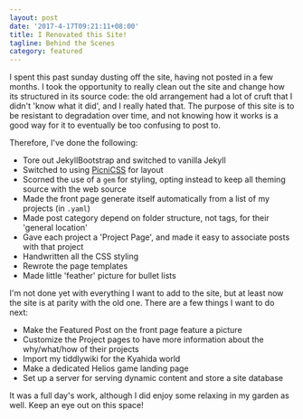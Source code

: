 ```yaml
---
layout: post
date: '2017-4-17T09:21:11+08:00'
title: I Renovated this Site!
tagline: Behind the Scenes
category: featured
---
```


I spent this past sunday dusting off the site, having not posted in a few months. I took the opportunity to really clean out the site and change how its structured in its source code: the old arrangement had a lot of cruft that I didn't 'know what it did', and I really hated that. The purpose of this site is to be resistant to degradation over time, and not knowing how it works is a good way for it to eventually be too confusing to post to.

Therefore, I've done the following:

- Tore out JekyllBootstrap and switched to vanilla Jekyll
- Switched to using [PicniCSS](picnicss.com) for layout
- Scorned the use of a `gem` for styling, opting instead to keep all theming source with the web source
- Made the front page generate itself automatically from a list of my projects (in `.yaml`)
- Made post category depend on folder structure, not tags, for their 'general location'
- Gave each project a 'Project Page', and made it easy to associate posts with that project
- Handwritten all the CSS styling
- Rewrote the page templates
- Made little 'feather' picture for bullet lists

I'm not done yet with everything I want to add to the site, but at least now the site is at parity with the old one. There are a few things I want to do next:

- Make the Featured Post on the front page feature a picture
- Customize the Project pages to have more information about the why/what/how of their projects
- Import my tiddlywiki for the Kyahida world
- Make a dedicated Helios game landing page
- Set up a server for serving dynamic content and store a site database

It was a full day's work, although I did enjoy some relaxing in my garden as well. Keep an eye out on this space!